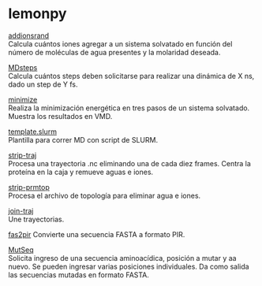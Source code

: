 # lemonpy

[addionsrand](addionsrand.py)  
Calcula cuántos iones agregar a un sistema solvatado en función del número de moléculas de agua presentes y la molaridad deseada.  

[MDsteps](MDsteps.py)  
Calcula cuántos steps deben solicitarse para realizar una dinámica de X ns, dado un step de Y fs.

[minimize](minimize.sh)  
Realiza la minimización energética en tres pasos de un sistema solvatado. Muestra los resultados en VMD.

[template.slurm](template.slurm)  
Plantilla para correr MD con script de SLURM.

[strip-traj](strip-traj.sh)  
Procesa una trayectoria .nc eliminando una de cada diez frames. Centra la proteína en la caja y remueve aguas e iones.

[strip-prmtop](strip-prmtop.sh)  
Procesa el archivo de topología para eliminar agua e iones.

[join-traj](join-traj.sh)  
Une trayectorias.

[fas2pir](fas2pir.sh)
Convierte una secuencia FASTA a formato PIR.

[MutSeq](MutSeq.py)  
Solicita ingreso de una secuencia aminoacídica, posición a mutar y aa nuevo. Se pueden ingresar varias posiciones individuales. Da como salida las secuencias mutadas en formato FASTA.  
